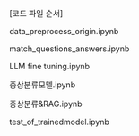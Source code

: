 [코드 파일 순서]

data_preprocess_origin.ipynb

match_questions_answers.ipynb

LLM fine tuning.ipynb

증상분류모델.ipynb

증상분류&RAG.ipynb

test_of_trainedmodel.ipynb
